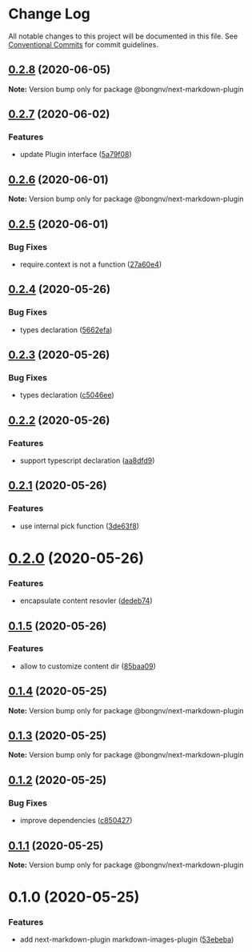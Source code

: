 # Change Log

All notable changes to this project will be documented in this file.
See [Conventional Commits](https://conventionalcommits.org) for commit guidelines.

## [0.2.8](https://github.com/bongnv/markdown-loader/compare/@bongnv/next-markdown-plugin@0.2.7...@bongnv/next-markdown-plugin@0.2.8) (2020-06-05)

**Note:** Version bump only for package @bongnv/next-markdown-plugin





## [0.2.7](https://github.com/bongnv/markdown-loader/compare/@bongnv/next-markdown-plugin@0.2.6...@bongnv/next-markdown-plugin@0.2.7) (2020-06-02)


### Features

* update Plugin interface ([5a79f08](https://github.com/bongnv/markdown-loader/commit/5a79f08677c29c59f7a4089713c06ec1f0cf1578))





## [0.2.6](https://github.com/bongnv/markdown-loader/compare/@bongnv/next-markdown-plugin@0.2.5...@bongnv/next-markdown-plugin@0.2.6) (2020-06-01)

**Note:** Version bump only for package @bongnv/next-markdown-plugin





## [0.2.5](https://github.com/bongnv/markdown-loader/compare/@bongnv/next-markdown-plugin@0.2.4...@bongnv/next-markdown-plugin@0.2.5) (2020-06-01)


### Bug Fixes

* require.context is not a function ([27a60e4](https://github.com/bongnv/markdown-loader/commit/27a60e41ca51d74950278ce79445f8c6165c48e6))





## [0.2.4](https://github.com/bongnv/markdown-loader/compare/@bongnv/next-markdown-plugin@0.2.3...@bongnv/next-markdown-plugin@0.2.4) (2020-05-26)


### Bug Fixes

* types declaration ([5662efa](https://github.com/bongnv/markdown-loader/commit/5662efaba55ef927f90dcbfd0211dbe35bc2792a))





## [0.2.3](https://github.com/bongnv/markdown-loader/compare/@bongnv/next-markdown-plugin@0.2.2...@bongnv/next-markdown-plugin@0.2.3) (2020-05-26)


### Bug Fixes

* types declaration ([c5046ee](https://github.com/bongnv/markdown-loader/commit/c5046ee3836c3e6df903909dc081a10b81675b0e))





## [0.2.2](https://github.com/bongnv/markdown-loader/compare/@bongnv/next-markdown-plugin@0.2.1...@bongnv/next-markdown-plugin@0.2.2) (2020-05-26)


### Features

* support typescript declaration ([aa8dfd9](https://github.com/bongnv/markdown-loader/commit/aa8dfd9ce43d3ed39a064c39c6bad225d6468b0a))





## [0.2.1](https://github.com/bongnv/markdown-loader/compare/@bongnv/next-markdown-plugin@0.2.0...@bongnv/next-markdown-plugin@0.2.1) (2020-05-26)


### Features

* use internal pick function ([3de63f8](https://github.com/bongnv/markdown-loader/commit/3de63f8907964fc161f65b700f2ec6ba2c6ffbb7))





# [0.2.0](https://github.com/bongnv/markdown-loader/compare/@bongnv/next-markdown-plugin@0.1.5...@bongnv/next-markdown-plugin@0.2.0) (2020-05-26)


### Features

* encapsulate content resovler ([dedeb74](https://github.com/bongnv/markdown-loader/commit/dedeb74b74c446cb0e98a7afb906d98d4e728054))





## [0.1.5](https://github.com/bongnv/markdown-loader/compare/@bongnv/next-markdown-plugin@0.1.4...@bongnv/next-markdown-plugin@0.1.5) (2020-05-26)


### Features

* allow to customize content dir ([85baa09](https://github.com/bongnv/markdown-loader/commit/85baa097ba22a19cdcb873e2728c3ffd88e868dc))





## [0.1.4](https://github.com/bongnv/markdown-loader/compare/@bongnv/next-markdown-plugin@0.1.3...@bongnv/next-markdown-plugin@0.1.4) (2020-05-25)

**Note:** Version bump only for package @bongnv/next-markdown-plugin





## [0.1.3](https://github.com/bongnv/markdown-loader/compare/@bongnv/next-markdown-plugin@0.1.2...@bongnv/next-markdown-plugin@0.1.3) (2020-05-25)

**Note:** Version bump only for package @bongnv/next-markdown-plugin





## [0.1.2](https://github.com/bongnv/markdown-loader/compare/@bongnv/next-markdown-plugin@0.1.1...@bongnv/next-markdown-plugin@0.1.2) (2020-05-25)


### Bug Fixes

* improve dependencies ([c850427](https://github.com/bongnv/markdown-loader/commit/c8504278c68416f69c7ce6da333027bb2aab156e))





## [0.1.1](https://github.com/bongnv/markdown-loader/compare/@bongnv/next-markdown-plugin@0.1.0...@bongnv/next-markdown-plugin@0.1.1) (2020-05-25)

**Note:** Version bump only for package @bongnv/next-markdown-plugin





<a name="0.1.0"></a>
# 0.1.0 (2020-05-25)


### Features

* add next-markdown-plugin markdown-images-plugin ([53ebeba](https://github.com/bongnv/markdown-loader/commit/53ebeba))
